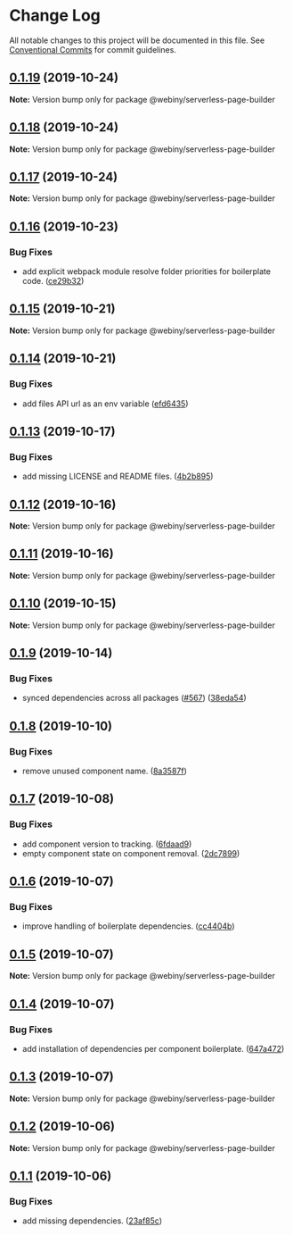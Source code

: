 # Change Log

All notable changes to this project will be documented in this file.
See [Conventional Commits](https://conventionalcommits.org) for commit guidelines.

## [0.1.19](https://github.com/Webiny/webiny-js/compare/@webiny/serverless-page-builder@0.1.18...@webiny/serverless-page-builder@0.1.19) (2019-10-24)

**Note:** Version bump only for package @webiny/serverless-page-builder





## [0.1.18](https://github.com/Webiny/webiny-js/compare/@webiny/serverless-page-builder@0.1.17...@webiny/serverless-page-builder@0.1.18) (2019-10-24)

**Note:** Version bump only for package @webiny/serverless-page-builder





## [0.1.17](https://github.com/Webiny/webiny-js/compare/@webiny/serverless-page-builder@0.1.16...@webiny/serverless-page-builder@0.1.17) (2019-10-24)

**Note:** Version bump only for package @webiny/serverless-page-builder





## [0.1.16](https://github.com/Webiny/webiny-js/compare/@webiny/serverless-page-builder@0.1.15...@webiny/serverless-page-builder@0.1.16) (2019-10-23)


### Bug Fixes

* add explicit webpack module resolve folder priorities for boilerplate code. ([ce29b32](https://github.com/Webiny/webiny-js/commit/ce29b32))





## [0.1.15](https://github.com/Webiny/webiny-js/compare/@webiny/serverless-page-builder@0.1.14...@webiny/serverless-page-builder@0.1.15) (2019-10-21)

**Note:** Version bump only for package @webiny/serverless-page-builder





## [0.1.14](https://github.com/Webiny/webiny-js/compare/@webiny/serverless-page-builder@0.1.13...@webiny/serverless-page-builder@0.1.14) (2019-10-21)


### Bug Fixes

* add files API url as an env variable ([efd6435](https://github.com/Webiny/webiny-js/commit/efd643595982530233dbebb91d983a9220b2cd7b))





## [0.1.13](https://github.com/Webiny/webiny-js/compare/@webiny/serverless-page-builder@0.1.12...@webiny/serverless-page-builder@0.1.13) (2019-10-17)


### Bug Fixes

* add missing LICENSE and README files. ([4b2b895](https://github.com/Webiny/webiny-js/commit/4b2b895))





## [0.1.12](https://github.com/Webiny/webiny-js/compare/@webiny/serverless-page-builder@0.1.11...@webiny/serverless-page-builder@0.1.12) (2019-10-16)

**Note:** Version bump only for package @webiny/serverless-page-builder





## [0.1.11](https://github.com/Webiny/webiny-js/compare/@webiny/serverless-page-builder@0.1.10...@webiny/serverless-page-builder@0.1.11) (2019-10-16)

**Note:** Version bump only for package @webiny/serverless-page-builder





## [0.1.10](https://github.com/Webiny/webiny-js/compare/@webiny/serverless-page-builder@0.1.9...@webiny/serverless-page-builder@0.1.10) (2019-10-15)

**Note:** Version bump only for package @webiny/serverless-page-builder





## [0.1.9](https://github.com/Webiny/webiny-js/compare/@webiny/serverless-page-builder@0.1.8...@webiny/serverless-page-builder@0.1.9) (2019-10-14)


### Bug Fixes

* synced dependencies across all packages ([#567](https://github.com/Webiny/webiny-js/issues/567)) ([38eda54](https://github.com/Webiny/webiny-js/commit/38eda547bead6e8a2c46875730bbcd8f1227e475))





## [0.1.8](https://github.com/Webiny/webiny-js/compare/@webiny/serverless-page-builder@0.1.7...@webiny/serverless-page-builder@0.1.8) (2019-10-10)


### Bug Fixes

* remove unused component name. ([8a3587f](https://github.com/Webiny/webiny-js/commit/8a3587f))





## [0.1.7](https://github.com/Webiny/webiny-js/compare/@webiny/serverless-page-builder@0.1.6...@webiny/serverless-page-builder@0.1.7) (2019-10-08)


### Bug Fixes

* add component version to tracking. ([6fdaad9](https://github.com/Webiny/webiny-js/commit/6fdaad9))
* empty component state on component removal. ([2dc7899](https://github.com/Webiny/webiny-js/commit/2dc7899))





## [0.1.6](https://github.com/Webiny/webiny-js/compare/@webiny/serverless-page-builder@0.1.5...@webiny/serverless-page-builder@0.1.6) (2019-10-07)


### Bug Fixes

* improve handling of boilerplate dependencies. ([cc4404b](https://github.com/Webiny/webiny-js/commit/cc4404b))





## [0.1.5](https://github.com/Webiny/webiny-js/compare/@webiny/serverless-page-builder@0.1.4...@webiny/serverless-page-builder@0.1.5) (2019-10-07)

**Note:** Version bump only for package @webiny/serverless-page-builder





## [0.1.4](https://github.com/Webiny/webiny-js/compare/@webiny/serverless-page-builder@0.1.3...@webiny/serverless-page-builder@0.1.4) (2019-10-07)


### Bug Fixes

* add installation of dependencies per component boilerplate. ([647a472](https://github.com/Webiny/webiny-js/commit/647a472))





## [0.1.3](https://github.com/Webiny/webiny-js/compare/@webiny/serverless-page-builder@0.1.2...@webiny/serverless-page-builder@0.1.3) (2019-10-07)

**Note:** Version bump only for package @webiny/serverless-page-builder





## [0.1.2](https://github.com/Webiny/webiny-js/compare/@webiny/serverless-page-builder@0.1.1...@webiny/serverless-page-builder@0.1.2) (2019-10-06)

**Note:** Version bump only for package @webiny/serverless-page-builder





## [0.1.1](https://github.com/Webiny/webiny-js/compare/@webiny/serverless-page-builder@0.1.0...@webiny/serverless-page-builder@0.1.1) (2019-10-06)


### Bug Fixes

* add missing dependencies. ([23af85c](https://github.com/Webiny/webiny-js/commit/23af85c))
